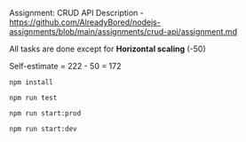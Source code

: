 Assignment: CRUD API
Description - https://github.com/AlreadyBored/nodejs-assignments/blob/main/assignments/crud-api/assignment.md

All tasks are done except for **Horizontal scaling** (-50)

Self-estimate = 222 - 50 = 172

`npm install `

`npm run test`

`npm run start:prod`

`npm run start:dev`
